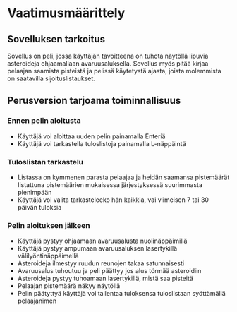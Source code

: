 # Vaatimusmäärittely


## Sovelluksen tarkoitus

Sovellus on peli, jossa käyttäjän tavoitteena on tuhota näytöllä lipuvia 
asteroideja ohjaamallaan avaruusaluksella. Sovellus myös pitää kirjaa pelaajan 
saamista pisteistä ja pelissä käytetystä ajasta, joista molemmista on saatavilla 
sijoituslistaukset.

## Perusversion tarjoama toiminnallisuus


### Ennen pelin aloitusta

- Käyttäjä voi aloittaa uuden pelin painamalla Enteriä
- Käyttäjä voi tarkastella tuloslistoja painamalla L-näppäintä

### Tuloslistan tarkastelu

- Listassa on kymmenen parasta pelaajaa ja heidän saamansa pistemäärät listattuna pistemäärien mukaisessa järjestyksessä suurimmasta pienimpään
- Käyttäjä voi valita tarkasteleeko hän kaikkia, vai viimeisen 7 tai 30 päivän tuloksia

### Pelin aloituksen jälkeen

- Käyttäjä pystyy ohjaamaan avaruusalusta nuolinäppäimillä
- Käyttäjä pystyy ampumaan avaruusaluksen lasertykillä välilyöntinäppäimellä
- Asteroideja ilmestyy ruudun reunojen takaa satunnaisesti
- Avaruusalus tuhoutuu ja peli päättyy jos alus törmää asteroidiin
- Asteroideja pystyy tuhoamaan lasertykillä, mistä saa pisteitä
- Pelaajan pistemäärä näkyy näytöllä
- Pelin päätyttyä käyttäjä voi tallentaa tuloksensa tuloslistaan syöttämällä 
pelaajanimen

